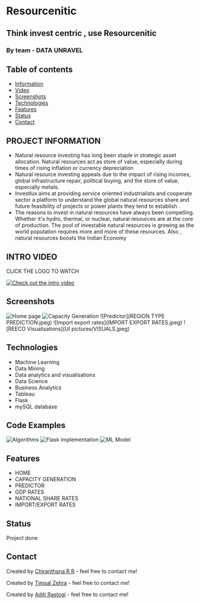 # Resourcenitic
## Think invest centric , use Resourcenitic
### By team - DATA UNRAVEL

## Table of contents
* [Information](#project-information)
* [Video](#intro-video)
* [Screenshots](#screenshots)
* [Technologies](#technologies)
* [Features](#features)
* [Status](#status)
* [Contact](#contact)

## PROJECT INFORMATION 
* Natural resource investing has long been staple in strategic asset allocation. Natural resources act as store of value, especially during times of rising inflation or currency depreciation
* Natural resource investing appeals due to the impact of rising incomes, global infrastructure repair, political buying, and the store of value, especially metals.
* Investlux aims at providing service oriented industrialists and cooperate sector a platform to understand the global natural resources share and future feasibility of projects or power plants they tend to establish .
* The reasons to invest in natural resources have always been compelling. Whether it's hydro, thermal, or nuclear, natural resources are at the core of production.
The pool of investable natural resources is growing as the world population requires more and more of these resources.
Also , natural resources boosts the Indian Economy

## INTRO VIDEO

CLICK THE LOGO TO WATCH

[![Check out the intro video](84EF2B62-939F-41FF-BA19-15A8F7B5BA69.jpeg)](https://drive.google.com/file/d/1nxLNeD6O5rnrJTqPeTkzgaroEGiHA8Gd/view?usp=sharing)


## Screenshots
![Home page](HOMEPAGE.jpeg)
![Capacity Generation](ESTIMATOR.jpeg)
![Predictor](REGION TYPE PREDICTION.jpeg)
![Import export rates](IMPORT EXPORT RATES.jpeg)
![REECO Visualisations](UI pictures/VISUALS.jpeg)



## Technologies
* Machine Learning 
* Data Mining 
* Data analytics and  visualisations 
* Data Science 
* Business Analytics
* Tableau
* Flask 
* mySQL database


## Code Examples
![Algorithms](code1.PNG)
![Flask implementation](modelsample.jpeg)
![ML Model](code2.PNG)

## Features

* HOME 
* CAPACITY GENERATION
* PREDICTOR
* GDP RATES
* NATIONAL SHARE RATES
* IMPORT/EXPORT RATES

## Status
Project done 


## Contact
Created by [Chiranthana R R](https://www.linkedin.com/in/chiranthana-r-r-232385200/) - feel free to contact me!

Created by [Timsal Zehra](https://www.linkedin.com/in/timsal-zehra-43863b1a6) - feel free to contact me!

Created by [Aditi Rastogi](https://www.linkedin.com/in/aditi-rastogi-961789191) - feel free to contact me!

